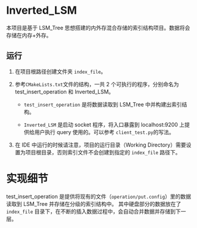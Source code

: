 # Inverted_LSM

  本项目是基于 LSM_Tree 思想搭建的内外存混合存储的索引结构项目。数据将会存储在内存+外存。
  

## 运行

1. 在项目根路径创建文件夹 `index_file`。

2. 参考`CMakeLists.txt`文件的结构，一共 2 个可执行的程序，分别命名为 test_insert_operation 和 Inverted_LSM。

   * `test_insert_operation` 是将数据读取到 LSM_Tree 中并构建出索引结构。
   

   * `Inverted_LSM` 是启动 socket 程序，将入口暴露到 localhost:9200 上提供给用户执行 query 使用的。可以参考 `client_test.py`的写法。

3. 在 IDE 中运行的时候请注意，项目的运行目录（Working Directory）需要设置为项目根目录，否则索引文件不会创建到指定的 `index_file` 路径下。



# 实现细节

test_insert_operation 是提供将现有的文件（`operation/put.config`）里的数据读取到 LSM_Tree 并存储在分级的索引结构中。
其中硬盘部分的数据放在了 `index_file` 目录下，在不断的插入数据过程中，会自动合并数据并存储到下一层。

